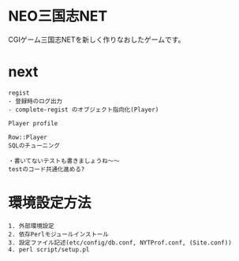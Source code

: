 # NEO三国志NET
CGIゲーム三国志NETを新しく作りなおしたゲームです。  

# next
```
regist
- 登録時のログ出力
- complete-regist のオブジェクト指向化(Player)

Player profile

Row::Player
SQLのチューニング

・書いてないテストも書きましょうね〜〜
testのコード共通化進める?
```

# 環境設定方法
```
1. 外部環境設定
2. 依存Perlモジュールインストール
3. 設定ファイル記述(etc/config/db.conf, NYTProf.conf, (Site.conf))
4. perl script/setup.pl
```
